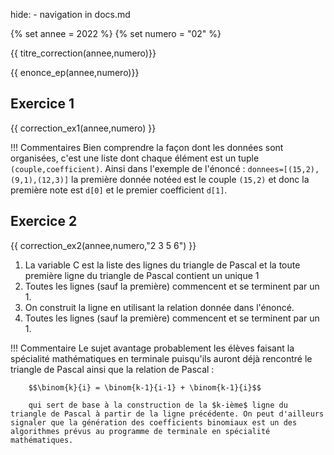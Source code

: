 hide: - navigation  in docs.md

{% set annee = 2022 %}
{% set numero = "02" %}

{{ titre_correction(annee,numero)}} 

{{ enonce_ep(annee,numero)}}

## Exercice 1
{{ correction_ex1(annee,numero) }}

!!! Commentaires
    Bien comprendre la façon dont les données sont organisées, c'est une liste dont chaque élément est un tuple `(couple,coefficient)`. Ainsi dans l'exemple de l'énoncé : `donnees=[(15,2),(9,1),(12,3)]`  la première donnée notée`d` est le couple `(15,2)` et donc la première note est `d[0]` et le premier coefficient `d[1]`.

## Exercice 2

{{ correction_ex2(annee,numero,"2 3 5 6") }}


1. La variable C est la liste des lignes du triangle de Pascal et la toute première ligne du triangle de Pascal contient un unique 1
2. Toutes les lignes (sauf la première) commencent et se terminent par un 1. 
3. On construit la ligne en utilisant la relation donnée dans l'énoncé.
4. Toutes les lignes (sauf la première) commencent et se terminent par un 1. 

!!! Commentaire
        Le sujet avantage probablement les élèves faisant la spécialité mathématiques en terminale puisqu'ils auront déjà rencontré le triangle de Pascal ainsi que la relation de Pascal :

        $$\binom{k}{i} = \binom{k-1}{i-1} + \binom{k-1}{i}$$

        qui sert de base à la construction de la $k-ième$ ligne du triangle de Pascal à partir de la ligne précédente. On peut d'ailleurs signaler que la génération des coefficients binomiaux est un des algorithmes prévus au programme de terminale en spécialité mathématiques.
        